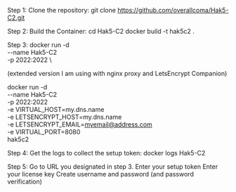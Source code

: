 Step 1:
Clone the repository:
git clone https://github.com/overallcoma/Hak5-C2.git

Step 2:
Build the Container:
cd Hak5-C2
docker build -t hak5c2 .

Step 3:
docker run -d \
--name Hak5-C2 \
-p 2022:2022 \

(extended version I am using with nginx proxy and LetsEncrypt Companion)

docker run -d \
--name Hak5-C2 \
-p 2022:2022 \
-e VIRTUAL_HOST=my.dns.name \
-e LETSENCRYPT_HOST=my.dns.name \
-e LETSENCRYPT_EMAIL=myemail@address.com \
-e VIRTUAL_PORT=8080 \
hak5c2

Step 4:
Get the logs to collect the setup token:
docker logs Hak5-C2

Step 5:
Go to URL you designated in step 3.
Enter your setup token
Enter your license key
Create username and password (and password verification)